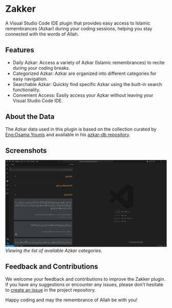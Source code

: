 <!-- Plugin description -->
# Zakker

A Visual Studio Code IDE plugin that provides easy access to Islamic remembrances (Azkar) during your coding sessions, helping you stay connected with the words of Allah.

<!-- <p align="center">
    <img width="200" src="./media/pluginIcon.svg"  alt="Zakker Plugin Icon"/>
</p> -->

## Features

- Daily Azkar: Access a variety of Azkar (Islamic remembrances) to recite during your coding breaks.
- Categorized Azkar: Azkar are organized into different categories for easy navigation.
- Searchable Azkar: Quickly find specific Azkar using the built-in search functionality.
- Convenient Access: Easily access your Azkar without leaving your Visual Studio Code IDE.

## About the Data

The Azkar data used in this plugin is based on the collection curated by [Eng:Osama Younis](https://github.com/osamayy) and available in his [azkar-db repository](https://github.com/osamayy/azkar-db).

## Screenshots

![Screenshot](./media/screenshot.png)
_Viewing the list of available Azkar categories._


## Feedback and Contributions

We welcome your feedback and contributions to improve the Zakker plugin. If you have any suggestions or encounter any issues, please don't hesitate to [create an issue](https://github.com/hadywalied/Zakker-vscode/issues/new) in the project repository.

Happy coding and may the remembrance of Allah be with you!

<!-- Plugin description end -->
